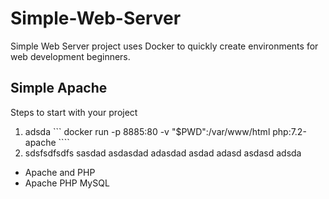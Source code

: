 # Simple-Web-Server

Simple Web Server project uses Docker to quickly create environments for web development beginners.

## Simple Apache
Steps to start with your project
  1. adsda
    ```
    docker run -p 8885:80 -v "$PWD":/var/www/html php:7.2-apache
    ````
  2. sdsfsdfsdfs
    sasdad asdasdad adasdad 
    asdad adasd  asdasd adsda

* Apache and PHP
* Apache PHP MySQL
